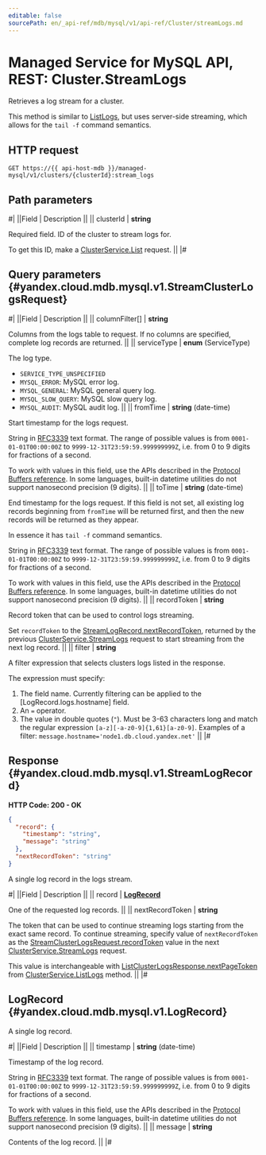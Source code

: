 ```yaml
---
editable: false
sourcePath: en/_api-ref/mdb/mysql/v1/api-ref/Cluster/streamLogs.md
---
```


# Managed Service for MySQL API, REST: Cluster.StreamLogs

Retrieves a log stream for a cluster.

This method is similar to [ListLogs](/docs/managed-mysql/api-ref/Cluster/listLogs#ListLogs), but uses server-side streaming, which allows for the `tail -f` command semantics.

## HTTP request

```
GET https://{{ api-host-mdb }}/managed-mysql/v1/clusters/{clusterId}:stream_logs
```

## Path parameters

#|
||Field | Description ||
|| clusterId | **string**

Required field. ID of the cluster to stream logs for.

To get this ID, make a [ClusterService.List](/docs/managed-mysql/api-ref/Cluster/list#List) request. ||
|#

## Query parameters {#yandex.cloud.mdb.mysql.v1.StreamClusterLogsRequest}

#|
||Field | Description ||
|| columnFilter[] | **string**

Columns from the logs table to request.
If no columns are specified, complete log records are returned. ||
|| serviceType | **enum** (ServiceType)

The log type.

- `SERVICE_TYPE_UNSPECIFIED`
- `MYSQL_ERROR`: MySQL error log.
- `MYSQL_GENERAL`: MySQL general query log.
- `MYSQL_SLOW_QUERY`: MySQL slow query log.
- `MYSQL_AUDIT`: MySQL audit log. ||
|| fromTime | **string** (date-time)

Start timestamp for the logs request.

String in [RFC3339](https://www.ietf.org/rfc/rfc3339.txt) text format. The range of possible values is from
`0001-01-01T00:00:00Z` to `9999-12-31T23:59:59.999999999Z`, i.e. from 0 to 9 digits for fractions of a second.

To work with values in this field, use the APIs described in the
[Protocol Buffers reference](https://developers.google.com/protocol-buffers/docs/reference/overview).
In some languages, built-in datetime utilities do not support nanosecond precision (9 digits). ||
|| toTime | **string** (date-time)

End timestamp for the logs request.
If this field is not set, all existing log records beginning from `fromTime` will be returned first, and then the new records will be returned as they appear.

In essence it has `tail -f` command semantics.

String in [RFC3339](https://www.ietf.org/rfc/rfc3339.txt) text format. The range of possible values is from
`0001-01-01T00:00:00Z` to `9999-12-31T23:59:59.999999999Z`, i.e. from 0 to 9 digits for fractions of a second.

To work with values in this field, use the APIs described in the
[Protocol Buffers reference](https://developers.google.com/protocol-buffers/docs/reference/overview).
In some languages, built-in datetime utilities do not support nanosecond precision (9 digits). ||
|| recordToken | **string**

Record token that can be used to control logs streaming.

Set `recordToken` to the [StreamLogRecord.nextRecordToken](#yandex.cloud.mdb.mysql.v1.StreamLogRecord), returned by the previous [ClusterService.StreamLogs](#StreamLogs) request to start streaming from the next log record. ||
|| filter | **string**

A filter expression that selects clusters logs listed in the response.

The expression must specify:
1. The field name. Currently filtering can be applied to the [LogRecord.logs.hostname] field.
2. An `=` operator.
3. The value in double quotes (`"`). Must be 3-63 characters long and match the regular expression `[a-z][-a-z0-9]{1,61}[a-z0-9]`.
Examples of a filter: `message.hostname='node1.db.cloud.yandex.net'` ||
|#

## Response {#yandex.cloud.mdb.mysql.v1.StreamLogRecord}

**HTTP Code: 200 - OK**

```json
{
  "record": {
    "timestamp": "string",
    "message": "string"
  },
  "nextRecordToken": "string"
}
```

A single log record in the logs stream.

#|
||Field | Description ||
|| record | **[LogRecord](#yandex.cloud.mdb.mysql.v1.LogRecord)**

One of the requested log records. ||
|| nextRecordToken | **string**

The token that can be used to continue streaming logs starting from the exact same record.
To continue streaming, specify value of `nextRecordToken` as the [StreamClusterLogsRequest.recordToken](#yandex.cloud.mdb.mysql.v1.StreamClusterLogsRequest) value in the next [ClusterService.StreamLogs](#StreamLogs) request.

This value is interchangeable with [ListClusterLogsResponse.nextPageToken](/docs/managed-mysql/api-ref/Cluster/listLogs#yandex.cloud.mdb.mysql.v1.ListClusterLogsResponse) from [ClusterService.ListLogs](/docs/managed-mysql/api-ref/Cluster/listLogs#ListLogs) method. ||
|#

## LogRecord {#yandex.cloud.mdb.mysql.v1.LogRecord}

A single log record.

#|
||Field | Description ||
|| timestamp | **string** (date-time)

Timestamp of the log record.

String in [RFC3339](https://www.ietf.org/rfc/rfc3339.txt) text format. The range of possible values is from
`0001-01-01T00:00:00Z` to `9999-12-31T23:59:59.999999999Z`, i.e. from 0 to 9 digits for fractions of a second.

To work with values in this field, use the APIs described in the
[Protocol Buffers reference](https://developers.google.com/protocol-buffers/docs/reference/overview).
In some languages, built-in datetime utilities do not support nanosecond precision (9 digits). ||
|| message | **string**

Contents of the log record. ||
|#